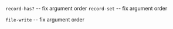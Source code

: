 `record-has?` -- fix argument order
`record-set` -- fix argument order

`file-write` -- fix argument order

